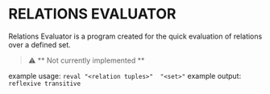 
# RELATIONS EVALUATOR

Relations Evaluator is a program created for the quick evaluation of relations over a defined set. 

> :warning: ** Not currently implemented **    

example usage: `reval "<relation tuples>"  "<set>"`
example output: `reflexive transitive`

